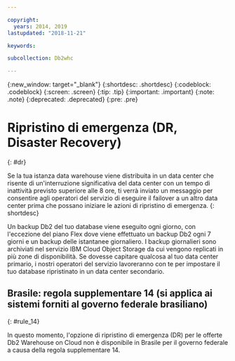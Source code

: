 ```yaml
---

copyright:
  years: 2014, 2019
lastupdated: "2018-11-21"

keywords:

subcollection: Db2whc

---
```


<!-- Attribute definitions --> 
{:new_window: target="_blank"}
{:shortdesc: .shortdesc}
{:codeblock: .codeblock}
{:screen: .screen}
{:tip: .tip}
{:important: .important}
{:note: .note}
{:deprecated: .deprecated}
{:pre: .pre}

# Ripristino di emergenza (DR, Disaster Recovery)
{: #dr}

Se la tua istanza data warehouse viene distribuita in un data center che risente di un'interruzione significativa del data center con un tempo di inattività previsto superiore alle 8 ore, ti verrà inviato un messaggio per consentire agli operatori del servizio di eseguire il failover a un altro data center prima che possano iniziare le azioni di ripristino di emergenza.
{: shortdesc}

Un backup Db2 del tuo database viene eseguito ogni giorno, con l'eccezione del piano Flex dove viene effettuato un backup Db2 ogni 7 giorni e un backup delle istantanee giornaliero. I backup giornalieri sono archiviati nel servizio IBM Cloud Object Storage da cui vengono replicati in più zone di disponibilità. Se dovesse capitare qualcosa al tuo data center primario, i nostri operatori del servizio lavoreranno con te per impostare il tuo database ripristinato in un data center secondario.

## **Brasile: regola supplementare 14** (si applica ai sistemi forniti al governo federale brasiliano)
{: #rule_14}

In questo momento, l'opzione di ripristino di emergenza (DR) per le offerte Db2 Warehouse on Cloud non è disponibile in Brasile per il governo federale a causa della regola supplementare 14.


